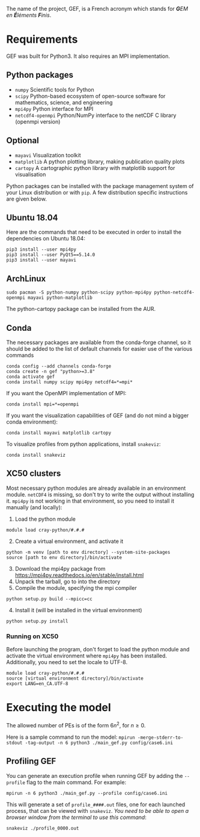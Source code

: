 The name of the project, GEF, is a French acronym which stands for ***G**EM en **É**léments **F**inis*.  

# Requirements

GEF was built for Python3.  It also requires an MPI implementation.

## Python packages
* `numpy` Scientific tools for Python
* `scipy` Python-based ecosystem of open-source software for mathematics, science, and engineering
* `mpi4py` Python interface for MPI
* `netcdf4-openmpi` Python/NumPy interface to the netCDF C library (openmpi version)

## Optional
* `mayavi` Visualization toolkit
* `matplotlib` A python plotting library, making publication quality plots
* `cartopy` A cartographic python library with matplotlib support for visualisation

Python packages can be installed with the package management system of your
Linux distribution or with `pip`.  A few distribution specific instructions
are given below.

## Ubuntu 18.04
Here are the commands that need to be executed in order to install the
dependencies on Ubuntu 18.04:
```
pip3 install --user mpi4py
pip3 install --user PyQt5==5.14.0
pip3 install --user mayavi
```

## ArchLinux
```
sudo pacman -S python-numpy python-scipy python-mpi4py python-netcdf4-openmpi mayavi python-matplotlib 
```
The python-cartopy package can be installed from the AUR.

## Conda
The necessary packages are available from the conda-forge channel, so it should
be added to the list of default channels for easier use of the various commands
```
conda config --add channels conda-forge
conda create -n gef "python>=3.8"
conda activate gef
conda install numpy scipy mpi4py netcdf4=*=mpi*
```

If you want the OpenMPI implementation of MPI:
```
conda install mpi=*=openmpi
```

If you want the visualization capabilities of GEF (and do not mind a bigger
conda environment):
```
conda install mayavi matplotlib cartopy
```

To visualize profiles from python applications, install `snakeviz`:
```
conda install snakeviz
```

## XC50 clusters
Most necessary python modules are already available in an environment module. 
`netCDF4` is missing, so don't try to write the output without installing it.
`mpi4py` is not working in that environment, so you need to install it manually (and locally):

1. Load the python module
```
module load cray-python/#.#.#
```
2. Create a virtual environment, and activate it
```
python -m venv [path to env directory] --system-site-packages
source [path to env directory]/bin/activate
```
3. Download the mpi4py package from https://mpi4py.readthedocs.io/en/stable/install.html
2. Unpack the tarball, go to into the directory
3. Compile the module, specifying the mpi compiler
```
python setup.py build --mpicc=cc
```
4. Install it (will be installed in the virtual environment)
```
python setup.py install
```

### Running on XC50
Before launching the program, don't forget to load the python module and activate the
virtual environment where `mpi4py` has been installed. Additionally, you need to set
the locale to UTF-8.
```
module load cray-python/#.#.#
source [virtual environment directory]/bin/activate
export LANG=en_CA.UTF-8
```

# Executing the model

The allowed number of PEs is of the form $6 n^2$, for $n \ge 0$.

Here is a sample command to run the model:
`mpirun -merge-stderr-to-stdout -tag-output -n 6 python3 ./main_gef.py config/case6.ini`


## Profiling GEF

You can generate an execution profile when running GEF by adding the `--profile` flag to the main command. For example:
```
mpirun -n 6 python3 ./main_gef.py --profile config/case6.ini
```

This will generate a set of `profile_####.out` files, one for each launched process, that can be viewed with `snakeviz`. _You need to be able to open a browser window from the terminal to use this command_:
```
snakeviz ./profile_0000.out
```